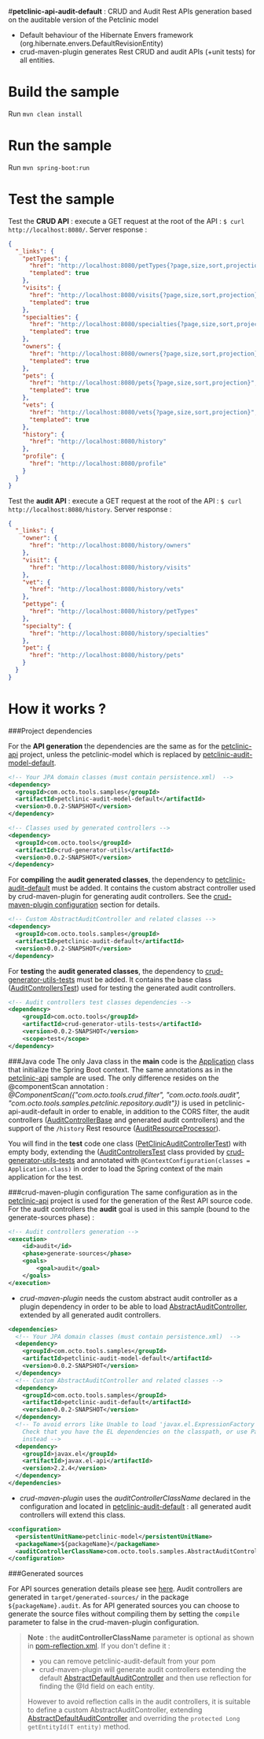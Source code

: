 #**petclinic-api-audit-default** : CRUD and Audit Rest APIs generation based on the auditable version of the Petclinic model

* Default behaviour of the Hibernate Envers framework (org.hibernate.envers.DefaultRevisionEntity)
* crud-maven-plugin generates Rest CRUD and audit APIs (+unit tests) for all entities.

Build the sample
================
Run ``mvn clean install``

Run the sample
==============
Run ``mvn spring-boot:run``

Test the sample
=============
Test the **CRUD API** : execute a GET request at the root of the API : ``$ curl http://localhost:8080/``.
Server response :
```json
{
  "_links": {
    "petTypes": {
      "href": "http://localhost:8080/petTypes{?page,size,sort,projection}",
      "templated": true
    },
    "visits": {
      "href": "http://localhost:8080/visits{?page,size,sort,projection}",
      "templated": true
    },
    "specialties": {
      "href": "http://localhost:8080/specialties{?page,size,sort,projection}",
      "templated": true
    },
    "owners": {
      "href": "http://localhost:8080/owners{?page,size,sort,projection}",
      "templated": true
    },
    "pets": {
      "href": "http://localhost:8080/pets{?page,size,sort,projection}",
      "templated": true
    },
    "vets": {
      "href": "http://localhost:8080/vets{?page,size,sort,projection}",
      "templated": true
    },
    "history": {
      "href": "http://localhost:8080/history"
    },
    "profile": {
      "href": "http://localhost:8080/profile"
    }
  }
}
```
Test the **audit API** : execute a GET request at the root of the API : ``$ curl http://localhost:8080/history``.
Server response :
```json
{
  "_links": {
    "owner": {
      "href": "http://localhost:8080/history/owners"
    },
    "visit": {
      "href": "http://localhost:8080/history/visits"
    },
    "vet": {
      "href": "http://localhost:8080/history/vets"
    },
    "pettype": {
      "href": "http://localhost:8080/history/petTypes"
    },
    "specialty": {
      "href": "http://localhost:8080/history/specialties"
    },
    "pet": {
      "href": "http://localhost:8080/history/pets"
    }
  }
}
```

How it works ?
==============

###Project dependencies

For the **API generation** the dependencies are the same as for the [petclinic-api](../petclinic-api/README.md#project-dependencies) project, unless the petclinic-model which is replaced by [petclinic-audit-model-default](../petclinic-audit-model-default).
```xml
<!-- Your JPA domain classes (must contain persistence.xml)  -->
<dependency>
  <groupId>com.octo.tools.samples</groupId>
  <artifactId>petclinic-audit-model-default</artifactId>
  <version>0.0.2-SNAPSHOT</version>
</dependency>						

<!-- Classes used by generated controllers -->
<dependency>
  <groupId>com.octo.tools</groupId>
  <artifactId>crud-generator-utils</artifactId>
  <version>0.0.2-SNAPSHOT</version>
</dependency>
```
For **compiling** the **audit generated classes**, the dependency to [petclinic-audit-default](../petclinic-audit-default) must be added. It contains the custom abstract controller used by crud-maven-plugin for generating audit controllers. See the [crud-maven-plugin configuration](#crud-maven-plugin-configuration) section for details.
```xml
<!-- Custom AbstractAuditController and related classes -->
<dependency>
  <groupId>com.octo.tools.samples</groupId>
  <artifactId>petclinic-audit-default</artifactId>
  <version>0.0.2-SNAPSHOT</version>
</dependency>
```
For **testing** the **audit generated classes**, the dependency to [crud-generator-utils-tests](../../crud-generator-utils-tests) must be added. It contains the base class ([AuditControllersTest](../../crud-generator-utils-tests/src/main/java/com/octo/tools/audit/AuditControllersTest.java)) used for testing the generated audit controllers.
```xml
<!-- Audit controllers test classes dependencies -->
<dependency>
    <groupId>com.octo.tools</groupId>
    <artifactId>crud-generator-utils-tests</artifactId>
    <version>0.0.2-SNAPSHOT</version>
    <scope>test</scope>
</dependency>
```

###Java code
The only Java class in the **main** code is the [Application](src/main/java/com/octo/tools/samples/petclinic/Application.java) class that initialize the Spring Boot context. The same annotations as in the [petclinic-api](../petclinic-api/README.md#java-code) sample are used. The only difference resides on the @componentScan annotation : *@ComponentScan({"com.octo.tools.crud.filter", "com.octo.tools.audit", "com.octo.tools.samples.petclinic.repository.audit"})* is used in petclinic-api-audit-default in order to enable, in addition to the CORS filter, the audit controllers ([AuditControllerBase](../../audit-core/src/main/java/com/octo/tools/audit/AuditControllerBase.java) and generated audit controllers) and the support of the ``/history`` Rest resource ([AuditResourceProcessor](../../audit-core/src/main/java/com/octo/tools/audit/AuditResourceProcessor.java)).

You will find in the **test** code one class ([PetClinicAuditControllerTest](src/test/java/com/octo/tools/samples/petclinic/PetClinicAuditControllerTest.java)) with empty body, extending the ([AuditControllersTest](../../crud-generator-utils-tests/src/main/java/com/octo/tools/audit/AuditControllersTest.java) class provided by [crud-generator-utils-tests](../../crud-generator-utils-tests) and annotated with ``@ContextConfiguration(classes = Application.class)`` in order to load the Spring context of the main application for the test.

###crud-maven-plugin configuration
The same configuration as in the [petclinic-api](../petclinic-api#crud-maven-plugin-configuration) project is used for the generation of the Rest API source code.
For the audit controllers the **audit** goal is used in this sample (bound to the generate-sources phase) :
```xml
<!-- Audit controllers generation -->
<execution>
    <id>audit</id>
    <phase>generate-sources</phase>
    <goals>
        <goal>audit</goal>
    </goals>
</execution>
```

* *crud-maven-plugin* needs the custom abstract audit controller as a plugin dependency in order to be able to load  [AbstractAuditController](../petclinic-audit-default/src/main/java/com/octo/tools/samples/AbstractAuditController.java), extended by all generated audit controllers.
```xml
<dependencies>
  <!-- Your JPA domain classes (must contain persistence.xml)  -->
  <dependency>
    <groupId>com.octo.tools.samples</groupId>
    <artifactId>petclinic-audit-model-default</artifactId>
    <version>0.0.2-SNAPSHOT</version>
  </dependency>
  <!-- Custom AbstractAuditController and related classes -->
  <dependency>
    <groupId>com.octo.tools.samples</groupId>
    <artifactId>petclinic-audit-default</artifactId>
    <version>0.0.2-SNAPSHOT</version>
  </dependency>						
  <!-- To avoid errors like Unable to load 'javax.el.ExpressionFactory'. 
    Check that you have the EL dependencies on the classpath, or use ParameterMessageInterpolator 
    instead -->
  <dependency>
    <groupId>javax.el</groupId>
    <artifactId>javax.el-api</artifactId>
    <version>2.2.4</version>
  </dependency>
</dependencies>
```
* *crud-maven-plugin* uses the *auditControllerClassName* declared in the configuration and located in [petclinic-audit-default](../petclinic-audit-default) : all generated audit controllers will extend this class.
```xml
<configuration>
  <persistentUnitName>petclinic-model</persistentUnitName>
  <packageName>${packageName}</packageName>
  <auditControllerClassName>com.octo.tools.samples.AbstractAuditController</auditControllerClassName>
</configuration>
```

###Generated sources

For API sources generation details please see [here](../petclinic-api/README.md#generated-sources).
Audit controllers are generated in ``target/generated-sources/`` in the package ``${packageName}.audit``. As for API generated sources you can choose to generate the source files without compiling them by setting the ``compile`` parameter to false in the crud-maven-plugin configuration.

> **Note** : the **auditControllerClassName** parameter is optional as shown in [pom-reflection.xml](pom-reflection.xml). If you don't define it :
> - you can remove petclinic-audit-default from your pom
> - crud-maven-plugin will generate audit controllers extending the default [AbstractDefaultAuditController](../../audit-core/src/main/java/com/octo/tools/audit/AbstractDefaultAuditController.java) and then use reflection for finding the @Id field on each entity.
>
> However to avoid reflection calls in the audit controllers, it is suitable to define a custom AbstractAuditController, extending [AbstractDefaultAuditController](../../audit-core/src/main/java/com/octo/tools/audit/AbstractDefaultAuditController.java) and overriding the ``protected Long getEntityId(T entity)`` method.
